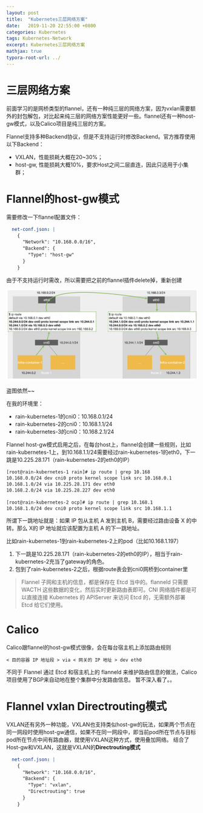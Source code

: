 ```yaml
---
layout: post
title:  "Kubernetes三层网络方案"
date:   2019-11-20 22:55:00 +0800
categories: Kubernetes
tags: Kubernetes-Network
excerpt: Kubernetes三层网络方案
mathjax: true
typora-root-url: ../
---
```


# 三层网络方案

前面学习的是网桥类型的flannel，还有一种纯三层的网络方案，因为vxlan需要额外的封包解包，对比起来纯三层的网络方案性能更好一些。flannel还有一种host-gw模式，以及Calico项目是纯三层的方案。

Flannel支持多种Backend协议，但是不支持运行时修改Backend。官方推荐使用以下Backend：

- VXLAN，性能损耗大概在20~30%；
- host-gw, 性能损耗大概10%，要求Host之间二层直连，因此只适用于小集群；

# Flannel的host-gw模式

需要修改一下flannel配置文件：

```yaml
  net-conf.json: |
    {
      "Network": "10.168.0.0/16",
      "Backend": {
        "Type": "host-gw"
      }
    }
```

由于不支持运行时需改，所以需要把之前的flannel插件delete掉，重新创建

![image-20191120160318050](/assets/images/image-20191120160318050.png)

盗图依然~~

在我的环境里：

* rain-kubernetes-1的cni0：10.168.0.1/24
* rain-kubernetes-2的cni0：10.168.1.1/24
* rain-kubernetes-3的cni0：10.168.2.1/24

 Flannel host-gw模式启用之后，在每台host上，flannel会创建一些规则，比如rain-kubernetes-1上，到10.168.1.1/24需要经过rain-kubernetes-1的eth0，下一跳是10.225.28.171（rain-kubernetes-2的eth0的IP）

```shell
[root@rain-kubernetes-1 rain]# ip route | grep 10.168
10.168.0.0/24 dev cni0 proto kernel scope link src 10.168.0.1
10.168.1.0/24 via 10.225.28.171 dev eth0
10.168.2.0/24 via 10.225.28.227 dev eth0

[root@rain-kubernetes-2 ocp]# ip route | grep 10.168.1
10.168.1.0/24 dev cni0 proto kernel scope link src 10.168.1.1
```

所谓下一跳地址就是：如果 IP 包从主机 A 发到主机 B，需要经过路由设备 X 的中转。那么 X的 IP 地址就应该配置为主机 A 的下一跳地址。

比如rain-kubernetes-1到rain-kubernetes-2上的pod（比如10.168.1.197）

1. 下一跳是10.225.28.171（rain-kubernetes-2的eth0的IP），相当于rain-kubernetes-2充当了gateway的角色。
2. 包到了rain-kubernetes-2之后，根据route表会到cni0网桥到container里

> Flannel 子网和主机的信息，都是保存在 Etcd 当中的。flanneld 只需要 WACTH 这些数据的变化，然后实时更新路由表即可。CNI 网络插件都是可以直接连接 Kubernetes 的 APIServer 来访问 Etcd 的，无需额外部署 Etcd 给它们使用。

# Calico

Calico跟flannel的host-gw模式很像，会在每台宿主机上添加路由规则

```
< 目的容器 IP 地址段 > via < 网关的 IP 地址 > dev eth0
```

不同于 Flannel 通过 Etcd 和宿主机上的 flanneld 来维护路由信息的做法，Calico 项目使用了BGP来自动地在整个集群中分发路由信息。
暂不深入看了。。

# Flannel vxlan Directrouting模式

VXLAN还有另外一种功能，VXLAN也支持类似host-gw的玩法，如果两个节点在同一网段时使用host-gw通信，如果不在同一网段中，即当前pod所在节点与目标pod所在节点中间有路由器，就使用VXLAN这种方式，使用叠加网络。
结合了Host-gw和VXLAN，这就是VXLAN的**Directrouting模式**

```yaml
  net-conf.json: |
    {
      "Network": "10.168.0.0/16",
      "Backend": {
        "Type": "vxlan",
        "Directrouting": true
      }
    }
```

